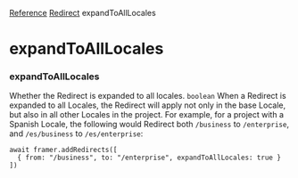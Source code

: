 [Reference](https://www.framer.com/developers/reference)
[Redirect](https://www.framer.com/developers/reference/plugins-redirect)
expandToAllLocales
# expandToAllLocales
### expandToAllLocales
Whether the Redirect is expanded to all locales.
`boolean`
When a Redirect is expanded to all Locales, the Redirect will apply not only in the base Locale, but also in all other Locales in the project. 
For example, for a project with a Spanish Locale, the following would Redirect both `/business` to `/enterprise`, and `/es/business` to `/es/enterprise`:
```
await framer.addRedirects([
  { from: "/business", to: "/enterprise", expandToAllLocales: true }
])
```

